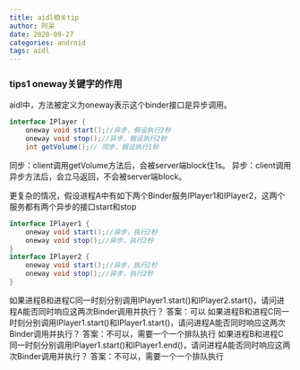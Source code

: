 ```yaml
---
title: aidl相关tip
author: 阿呆
date: 2020-09-27
categories: android
tags: aidl
---
```



### tips1 oneway关键字的作用
aidl中，方法被定义为oneway表示这个binder接口是异步调用。
```java
interface IPlayer {
    oneway void start();//异步，假设执行2秒
    oneway void stop();//异步，假设执行2秒
    int getVolume();// 同步，假设执行1秒
```
同步：client调用getVolume方法后，会被server端block住1s。
异步：client调用异步方法后，会立马返回，不会被server端block。

更复杂的情况，假设进程A中有如下两个Binder服务IPlayer1和IPlayer2，这两个服务都有两个异步的接口start和stop
```java
interface IPlayer1 {
    oneway void start();//异步，执行2秒
    oneway void stop();//异步，执行2秒
}
interface IPlayer2 {
    oneway void start();//异步，执行2秒
    oneway void stop();//异步，执行2秒
}
```
如果进程B和进程C同一时刻分别调用IPlayer1.start()和IPlayer2.start()，请问进程A能否同时响应这两次Binder调用并执行？
答案：可以
如果进程B和进程C同一时刻分别调用IPlayer1.start()和IPlayer1.start()，请问进程A能否同时响应这两次Binder调用并执行？
答案：不可以，需要一个一个排队执行
如果进程B和进程C同一时刻分别调用IPlayer1.start()和IPlayer1.end()，请问进程A能否同时响应这两次Binder调用并执行？
答案：不可以，需要一个一个排队执行